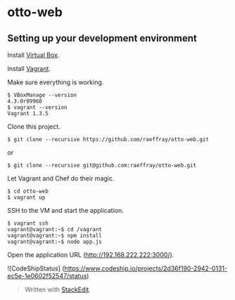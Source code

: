 otto-web
========

## Setting up your development environment ##

Install [Virtual Box](https://www.virtualbox.org/wiki/Downloads).

Install [Vagrant](http://downloads.vagrantup.com/).

Make sure everything is working.

```
$ VBoxManage --version
4.3.0r89960
$ vagrant --version
Vagrant 1.3.5
```

Clone this project.

```
$ git clone --recursive https://github.com/raeffray/otto-web.git
```
or
```
$ git clone --recursive git@github.com:raeffray/otto-web.git
```

Let Vagrant and Chef do their magic.

```
$ cd otto-web
$ vagrant up
```

SSH to the VM and start the application.

```
$ vagrant ssh
vagrant@vagrant:~$ cd /vagrant
vagrant@vagrant:~$ npm install
vagrant@vagrant:~$ node app.js
```

Open the application URL (http://192.168.222.222:3000/).

![CodeShipStatus] (https://www.codeship.io/projects/2d36f190-2942-0131-ec5e-1e0602f52547/status)


> Written with [StackEdit](https://stackedit.io/).
